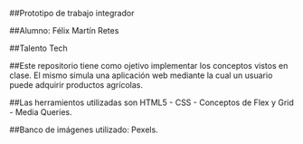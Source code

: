 ##Prototipo de trabajo integrador 

##Alumno: Félix Martín Retes

##Talento Tech

##Este repositorio tiene como ojetivo implementar los conceptos vistos en clase. 
El mismo simula una aplicación web mediante la cual un usuario puede adquirir productos agrícolas.

##Las herramientos utilizadas son HTML5 - CSS - Conceptos de Flex y Grid - Media Queries.

##Banco de imágenes utilizado: Pexels.